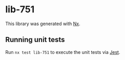 # lib-751

This library was generated with [Nx](https://nx.dev).

## Running unit tests

Run `nx test lib-751` to execute the unit tests via [Jest](https://jestjs.io).
